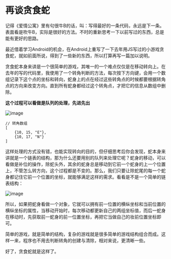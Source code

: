 # 再谈贪食蛇

记得《爱情公寓》里有句很牛B的话，叫：写得最好的一条代码，永远是下一条。表面看是吹牛B，实际是很好的方法。不时的重新思考一下以前写过的东西，总是能有更好的思路。

最近借着学习Android的机会，在Android上重写了一下去年用JS写过的小游戏贪食蛇，就如前面所说，得到了一些新的东西，所以打算再写一篇加以说明。

贪食蛇本身来讲是一个很简单的游戏，其唯一的一个难点仅仅是在移动转向上。在去年的写的代码里，我使用了一个转角判断的方法，每次按下方向键，会用一个数组记录下这个点的坐标和转向，蛇身上的点在经过这些转角点的时候都要根据转角点的方向来改变方向。直到所有蛇身都经过这个转角点，才把它的信息从数组中删除。

**这个过程可以看做是队列的处理，先进先出**

![image](https://github.com/onlyfu/Blog/raw/master/static/images/android/20151122/03.jpg)

```
// 转角数组
[
	{10, 15, "E"},
	{10, 17, "N"}
]
```

这样处理的方式没有错，也能实现转向的目的，但仔细思考后你会发现，蛇本身来讲就是一个链表的结构，那为什么还要用别的队列来处理它呢？蛇身的移动，可以看做是补位的操作，除蛇头外，其余的蛇身总是移动到它前一个蛇身的上一个位置上，不管怎么转方向，这个过程都是不变的。那么，我们只要让除蛇尾的每一个蛇身都记住它前一个位置的坐标，就能够满足这样的需求。看看是不是一个简单的链表结构：

![image](https://github.com/onlyfu/Blog/raw/master/static/images/android/20151122/04.jpg)

所以，如果把蛇身看做一个对象，它就可以拥有前一位置的横纵坐标和当前位置的横纵坐标的属性，当移动开始时，每次移动都更新自己的两组坐标值，而后一蛇身在移动时，先获取前一蛇身的前一位置坐标，再把它当做自己的妆前位置坐标即可。

简单的游戏，就是简单的结构，复杂的游戏就是很多简单的游戏结构组合而成。这样一来，程序也不用去判断转角的创建与清除，相对来说，更清晰一些。

好了，贪食蛇就是这样了。
